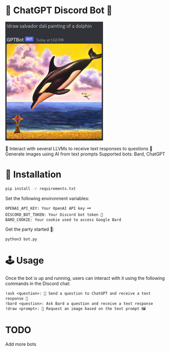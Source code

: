 # 🤖 ChatGPT Discord Bot 🎉

![](img/image-example.png)

📝 Interact with several LLVMs to receive text responses to questions
🎨 Generate images using AI from text prompts
Supported bots: Bard, ChatGPT

# 🚀 Installation
```bash
pip install -r requirements.txt
```

Set the following environment variables:
```
OPENAI_API_KEY: Your OpenAI API key 🗝️
DISCORD_BOT_TOKEN: Your Discord bot token 🤖
BARD_COOKIE: Your cookie used to access Google Bard
```

Get the party started 🥳:
```bash
python3 bot.py
```

# 🕹️ Usage
Once the bot is up and running, users can interact with it using the following commands in the Discord chat:

```
!ask <question>: 🤔 Send a question to ChatGPT and receive a text response 📩
!bard <question>: Ask Bard a question and receive a text response
!draw <prompt>: 🎨 Request an image based on the text prompt 🖼️
```

# TODO

Add more bots
